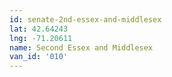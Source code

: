```yaml
---
id: senate-2nd-essex-and-middlesex
lat: 42.64243
lng: -71.20611
name: Second Essex and Middlesex
van_id: '010'
---
```

